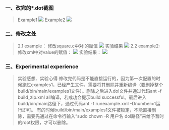 
### 一、改完的*.dot截图
> Example1
>![](http://p1.bqimg.com/567571/55664a301dade015.png)
> Example2
>![](http://p1.bqimg.com/567571/a82910fd3f4881ba.png)


### 二、修改之处

>2.1 example：
>修改square.c中对i的赋值
>![](http://p1.bqimg.com/567571/69fa03ccfd73a42b.png)
> 实验结果
>![](http://p1.bqimg.com/567571/b5ac656bb4b4b28c.png)
>2.2 example2:
>修改xml中对value的赋值：
>![](http://p1.bqimg.com/567571/d196b73756dcd300.png)
>实验结果：
>![](http://p1.bqimg.com/567571/b93fdf4546373b2a.png)




### 三、Experimental experience
>实验感想、实验心得
修改完代码是不能直接运行的，因为第一次配置的时候跑过examples1，已经产生文件，需要将其删除并重新编译（要删掉整个build/bin/main/examples1文件）。删除之后进入dol文件并通过代码ant -f build_zip.xml all编译，若成功会提示build successful。最后进入build/bin/main路径下，通过代码ant -f runexample.xml -Dnumber=1运行即可。
有的时候build/bin/main/examples1文件被锁定，不能直接删除，需要先通过在命令行输入“sudo chown –R 用户名 dol路径”来给予暂时的root权限，才可以删除。





                 

